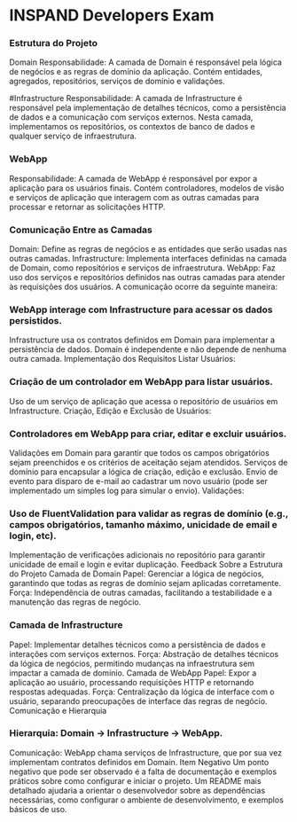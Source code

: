 # INSPAND Developers Exam #
### Estrutura do Projeto
Domain
Responsabilidade: A camada de Domain é responsável pela lógica de negócios e as regras de domínio da aplicação. Contém entidades, agregados, repositórios, serviços de domínio e validações.

#Infrastructure
Responsabilidade: A camada de Infrastructure é responsável pela implementação de detalhes técnicos, como a persistência de dados e a comunicação com serviços externos. Nesta camada, implementamos os repositórios, os contextos de banco de dados e qualquer serviço de infraestrutura.

### WebApp
Responsabilidade: A camada de WebApp é responsável por expor a aplicação para os usuários finais. Contém controladores, modelos de visão e serviços de aplicação que interagem com as outras camadas para processar e retornar as solicitações HTTP.

### Comunicação Entre as Camadas
Domain: Define as regras de negócios e as entidades que serão usadas nas outras camadas.
Infrastructure: Implementa interfaces definidas na camada de Domain, como repositórios e serviços de infraestrutura.
WebApp: Faz uso dos serviços e repositórios definidos nas outras camadas para atender às requisições dos usuários.
A comunicação ocorre da seguinte maneira:

### WebApp interage com Infrastructure para acessar os dados persistidos.
Infrastructure usa os contratos definidos em Domain para implementar a persistência de dados.
Domain é independente e não depende de nenhuma outra camada.
Implementação dos Requisitos
Listar Usuários:

### Criação de um controlador em WebApp para listar usuários.
Uso de um serviço de aplicação que acessa o repositório de usuários em Infrastructure.
Criação, Edição e Exclusão de Usuários:

### Controladores em WebApp para criar, editar e excluir usuários.
Validações em Domain para garantir que todos os campos obrigatórios sejam preenchidos e os critérios de aceitação sejam atendidos.
Serviços de domínio para encapsular a lógica de criação, edição e exclusão.
Envio de evento para disparo de e-mail ao cadastrar um novo usuário (pode ser implementado um simples log para simular o envio).
Validações:

### Uso de FluentValidation para validar as regras de domínio (e.g., campos obrigatórios, tamanho máximo, unicidade de email e login, etc).
Implementação de verificações adicionais no repositório para garantir unicidade de email e login e evitar duplicação.
Feedback Sobre a Estrutura do Projeto
Camada de Domain
Papel: Gerenciar a lógica de negócios, garantindo que todas as regras de domínio sejam aplicadas corretamente.
Força: Independência de outras camadas, facilitando a testabilidade e a manutenção das regras de negócio.
### Camada de Infrastructure
Papel: Implementar detalhes técnicos como a persistência de dados e interações com serviços externos.
Força: Abstração de detalhes técnicos da lógica de negócios, permitindo mudanças na infraestrutura sem impactar a camada de domínio.
Camada de WebApp
Papel: Expor a aplicação ao usuário, processando requisições HTTP e retornando respostas adequadas.
Força: Centralização da lógica de interface com o usuário, separando preocupações de interface das regras de negócio.
Comunicação e Hierarquia
### Hierarquia: Domain -> Infrastructure -> WebApp.
Comunicação: WebApp chama serviços de Infrastructure, que por sua vez implementam contratos definidos em Domain.
Item Negativo
Um ponto negativo que pode ser observado é a falta de documentação e exemplos práticos sobre como configurar e iniciar o projeto. Um README mais detalhado ajudaria a orientar o desenvolvedor sobre as dependências necessárias, como configurar o ambiente de desenvolvimento, e exemplos básicos de uso.

